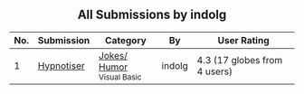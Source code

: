 ﻿<div align="center">

## All Submissions by indolg

</div>

No.  | Submission | Category | By   | User Rating
---- | ---------- | -------- | ---- | -----------
1 | [Hypnotiser<br />](https://github.com/Planet-Source-Code/indolg-hypnotiser__1-56174) | [Jokes/ Humor<br /><sup>Visual Basic</sup>](../ByCategory/jokes-humor__1-40.md) | indolg | 4.3 (17 globes from 4 users)
